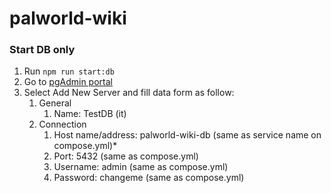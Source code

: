 # palworld-wiki

### Start DB only

1. Run `npm run start:db`
2. Go to [pgAdmin portal](http://localhost:5050/)
3. Select Add New Server and fill data form as follow:
    1. General
        1. Name: TestDB (it)
    2. Connection
        1. Host name/address: palworld-wiki-db (same as service name on compose.yml)\*
        2. Port: 5432 (same as compose.yml)
        3. Username: admin (same as compose.yml)
        4. Password: changeme (same as compose.yml)
